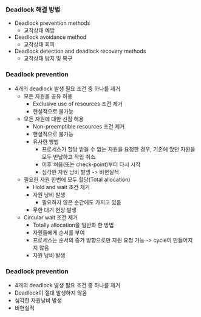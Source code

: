 ### Deadlock 해결 방법

- Deadlock prevention methods
  - 교착상태 예방
- Deadlock avoidance method
  - 교착상태 회피
- Deadlock detection and deadlock recovery methods
  - 교착상태 탐지 및 복구

### Deadlock prevention

- 4개의 deadlock 발생 필요 조건 중 하나를 제거
  - 모든 자원을 공유 허용
    - Exclusive use of resources 조건 제거
    - 현실적으로 불가능
  - 모든 자원에 대한 선점 허용
    - Non-preemptible resources 조건 제거
    - 현실적으로 불가능
    - 유사한 방법
      - 프로세스가 할당 받을 수 없는 자원을 요청한 경우, 기존에 았던 자원을 모두 반납하고 작업 취소
      - 이후 처음(또는 check-point)부터 다시 시작
      - 심각한 자원 낭비 발생 -> 비현실적
  - 필요한 자원 한번에 모두 할당(Total allocation)
    - Hold and wait 조건 제거
    - 자원 낭비 발생
      - 필요하지 않은 순간에도 가지고 있음
    - 무한 대기 현상 발생
  - Circular wait 조건 제거
    - Totally allocation을 일반화 한 방법
    - 자원들에게 순서를 부여
    - 프로세스는 순서의 증가 방향으로만 자원 요청 가능 -> cycle이 만들어지지 않음
    - 자원 낭비 발생

### Deadlock prevention

- 4개의 deadlock 발생 필요 조건 중 하나를 제거
- Deadlock이 절대 발생하지 않음
- 심각한 자원낭비 발생
- 비현실적
